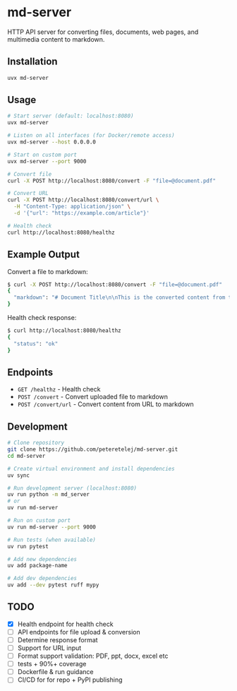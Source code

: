 # md-server

HTTP API server for converting files, documents, web pages, and multimedia content to markdown.

## Installation

```bash
uvx md-server
```

## Usage

```bash
# Start server (default: localhost:8080)
uvx md-server

# Listen on all interfaces (for Docker/remote access)
uvx md-server --host 0.0.0.0

# Start on custom port
uvx md-server --port 9000

# Convert file
curl -X POST http://localhost:8080/convert -F "file=@document.pdf"

# Convert URL
curl -X POST http://localhost:8080/convert/url \
  -H "Content-Type: application/json" \
  -d '{"url": "https://example.com/article"}'

# Health check
curl http://localhost:8080/healthz
```

## Example Output

Convert a file to markdown:
```bash
$ curl -X POST http://localhost:8080/convert -F "file=@document.pdf"
{
  "markdown": "# Document Title\n\nThis is the converted content from the PDF...\n\n## Section 1\n\nMore content here."
}
```

Health check response:
```bash
$ curl http://localhost:8080/healthz
{
  "status": "ok"
}
```

## Endpoints

- `GET /healthz` - Health check
- `POST /convert` - Convert uploaded file to markdown
- `POST /convert/url` - Convert content from URL to markdown

## Development

```bash
# Clone repository
git clone https://github.com/peteretelej/md-server.git
cd md-server

# Create virtual environment and install dependencies
uv sync

# Run development server (localhost:8080)
uv run python -m md_server
# or
uv run md-server

# Run on custom port
uv run md-server --port 9000

# Run tests (when available)
uv run pytest

# Add new dependencies
uv add package-name

# Add dev dependencies
uv add --dev pytest ruff mypy
```

## TODO

- [x] Health endpoint for health check
- [ ] API endpoints for file upload & conversion
- [ ] Determine response format
- [ ] Support for URL input
- [ ] Format support validation: PDF, ppt, docx, excel etc
- [ ] tests + 90%+ coverage
- [ ] Dockerfile & run guidance
- [ ] CI/CD for for repo + PyPI publishing
